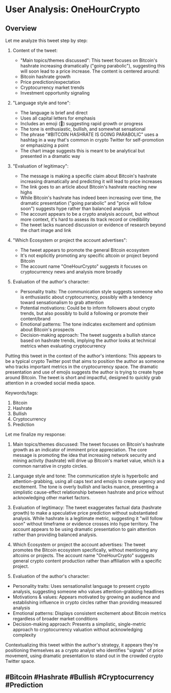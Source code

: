 # User Analysis: OneHourCrypto

## Overview

<think>
Let me analyze this tweet step by step:

1. Content of the tweet:
   - "Main topics/themes discussed":
   This tweet focuses on Bitcoin's hashrate increasing dramatically ("going parabolic"), suggesting this will soon lead to a price increase. The content is centered around:
   - Bitcoin hashrate growth
   - Price prediction/expectation
   - Cryptocurrency market trends
   - Investment opportunity signaling

2. "Language style and tone":
   - The language is brief and direct
   - Uses all capital letters for emphasis
   - Includes an emoji (🚀) suggesting rapid growth or progress
   - The tone is enthusiastic, bullish, and somewhat sensational
   - The phrase "#BITCOIN HASHRATE IS GOING PARABOLIC" uses a hashtag in a way that's common in crypto Twitter for self-promotion or emphasizing a point
   - The chart image suggests this is meant to be analytical but presented in a dramatic way

3. "Evaluation of legitimacy":
   - The message is making a specific claim about Bitcoin's hashrate increasing dramatically and predicting it will lead to price increases
   - The link goes to an article about Bitcoin's hashrate reaching new highs
   - While Bitcoin's hashrate has indeed been increasing over time, the dramatic presentation ("going parabolic" and "price will follow soon") suggests hype rather than balanced analysis
   - The account appears to be a crypto analysis account, but without more context, it's hard to assess its track record or credibility
   - The tweet lacks nuanced discussion or evidence of research beyond the chart image and link

4. "Which Ecosystem or project the account advertises":
   - The tweet appears to promote the general Bitcoin ecosystem
   - It's not explicitly promoting any specific altcoin or project beyond Bitcoin
   - The account name "OneHourCrypto" suggests it focuses on cryptocurrency news and analysis more broadly

5. Evaluation of the author's character:
   - Personality traits: The communication style suggests someone who is enthusiastic about cryptocurrency, possibly with a tendency toward sensationalism to grab attention
   - Potential motivations: Could be to inform followers about crypto trends, but also possibly to build a following or promote their content/brand
   - Emotional patterns: The tone indicates excitement and optimism about Bitcoin's prospects
   - Decision-making approach: The tweet suggests a bullish stance based on hashrate trends, implying the author looks at technical metrics when evaluating cryptocurrency

Putting this tweet in the context of the author's intentions:
This appears to be a typical crypto Twitter post that aims to position the author as someone who tracks important metrics in the cryptocurrency space. The dramatic presentation and use of emojis suggests the author is trying to create hype around Bitcoin. The tweet is short and impactful, designed to quickly grab attention in a crowded social media space.

Keywords/tags:
1. Bitcoin
2. Hashrate
3. Bullish
4. Cryptocurrency
5. Prediction

Let me finalize my response:
</think>

1. Main topics/themes discussed:
The tweet focuses on Bitcoin's hashrate growth as an indicator of imminent price appreciation. The core message is promoting the idea that increasing network security and mining activity (hashrate) will drive up Bitcoin's market value, which is a common narrative in crypto circles.

2. Language style and tone:
The communication style is hyperbolic and attention-grabbing, using all caps text and emojis to create urgency and excitement. The tone is overly bullish and lacks nuance, presenting a simplistic cause-effect relationship between hashrate and price without acknowledging other market factors.

3. Evaluation of legitimacy:
The tweet exaggerates factual data (hashrate growth) to make a speculative price prediction without substantiated analysis. While hashrate is a legitimate metric, suggesting it "will follow soon" without timeframe or evidence crosses into hype territory. The account appears to be using dramatic presentation to gain attention rather than providing balanced analysis.

4. Which Ecosystem or project the account advertises:
The tweet promotes the Bitcoin ecosystem specifically, without mentioning any altcoins or projects. The account name "OneHourCrypto" suggests general crypto content production rather than affiliation with a specific project.

5. Evaluation of the author's character:
- Personality traits: Uses sensationalist language to present crypto analysis, suggesting someone who values attention-grabbing headlines
- Motivations & values: Appears motivated by growing an audience and establishing influence in crypto circles rather than providing measured analysis
- Emotional patterns: Displays consistent excitement about Bitcoin metrics regardless of broader market conditions
- Decision-making approach: Presents a simplistic, single-metric approach to cryptocurrency valuation without acknowledging complexity

Contextualizing this tweet within the author's strategy, it appears they're positioning themselves as a crypto analyst who identifies "signals" of price movement, using dramatic presentation to stand out in the crowded crypto Twitter space.

#Bitcoin #Hashrate #Bullish #Cryptocurrency #Prediction
---
